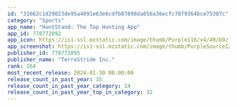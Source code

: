 ```yaml
---
id: "31662c1d29023de95a4091e63e6cdfb87898da856a36ecfc78f9364bce75387c"
category: "Sports"
app_name: "HuntStand: The Top Hunting App"
app_id: 778772892
app_icon: https://is1-ssl.mzstatic.com/image/thumb/Purple116/v4/49/b9/f8/49b9f8cb-54d5-db04-8d88-e19c3b7a315d/AppIcon-0-1x_U007emarketing-0-7-0-85-220-0.png/1024x1024bb.png
app_screenshot: https://is1-ssl.mzstatic.com/image/thumb/PurpleSource126/v4/3c/b6/fb/3cb6fbf4-eec1-19fd-41c6-dfd4f8d5b416/75f8260a-f71a-4822-b9bc-8194399e5ec4_new-appstore-01.jpg/1242x2688bb.png
publisher_id: 778772895
publisher_name: "TerraStride Inc."
rank: 164
most_recent_release: 2024-01-30 00:00:00
release_count_in_past_year: 35
release_count_in_past_year_category: 14
release_count_in_past_year_top_in_category: 32
---
```

